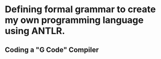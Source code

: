 # Defining formal grammar to create my own programming language using ANTLR.

## Coding a "G Code" Compiler
